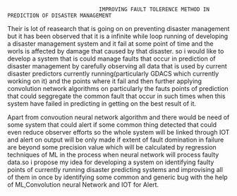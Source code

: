                                  IMPROVING FAULT TOLERENCE METHOD IN PREDICTION OF DISASTER MANAGEMENT
Their is lot of reasearch that is going on on preventing disaster management but it has been observed that it is a infinite while loop running
of developing a disaster management system and it fail at some point of time and the worls is affected by damage that caused by that disaster. so i would like to develop a system that is could manage faults that occur in prediction of disaster management by carefully observing  all data that is used by current disaster predictors currently running(particularly GDACS which currently working on it) and the points where it fail and then further applying convolution network algorithms on particularly the fauts points of prediction that could seggregate the common fault that occur in such times when this system have failed in predicting in getting on the best result of it.

Apart from convoution neural network algorithm and there would be need of some system that could alert if some common thing detected that could
even reduce observer efforts so the whole system will be linked through IOT and alert on output will be only made if extent of fault domination in failure are beyond some precision value which will be calculated by regression techniques of ML in the process when neural network will process faulty data.so i propose my idea for developing a system on identifying faulty points of currently running disaster predicting systems and improvising all of them in once by identifying some common and generic bug with the help of ML,Convolution neural Network and IOT for Alert.


